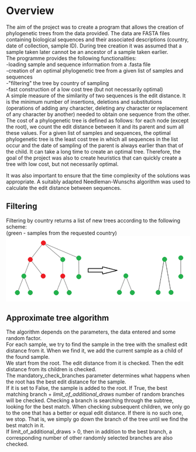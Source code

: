 # Overview  
The aim of the project was to create a program that allows the creation of phylogenetic trees from the data provided. The data are FASTA files containing biological sequences and their associated descriptions (country, date of collection, sample ID). During tree creation it was assumed that a sample taken later cannot be an ancestor of a sample taken earlier.  
The programme provides the following functionalities:  
-loading sample and sequence information from a .fasta file  
-creation of an optimal phylogenetic tree from a given list of samples and sequences  
-"filtering" the tree by country of sampling  
-fast construction of a low cost tree (but not necessarily optimal)  
A simple measure of the similarity of two sequences is the edit distance. It is the minimum number of insertions, deletions and substitutions (operations of adding any character, deleting any character or replacement of any character by another) needed to obtain one sequence from the other.  
The cost of a phylogenetic tree is defined as follows: for each node (except the root), we count the edit distance between it and its parent and sum all these values. For a given list of samples and sequences, the optimal phylogenetic tree is the least cost tree in which all sequences in the list occur and the date of sampling of the parent is always earlier than that of the child. It can take a long time to create an optimal tree. Therefore, the goal of the project was also to create heuristics that can quickly create a tree with low cost, but not necessarily optimal.  

It was also important to ensure that the time complexity of the solutions was appropriate. A suitably adapted Needleman-Wunschs algorithm was used to calculate the edit distance between sequences.  
## Filtering
Filtering by country returns a list of new trees according to the following scheme:  
(green - samples from the requested country)  
![](filtering.png)

## Approximate tree algorithm
The algorithm depends on the parameters, the data entered and some random factor.  
For each sample, we try to find the sample in the tree with the smallest edit distance from it. When we find it, we add the current sample as a child of the found sample.  
We start from the root. The edit distance from it is checked. Then the edit distance from its children is checked.  
The mandatory_check_branches parameter determines what happens when the root has the best edit distance for the sample.  
If it is set to False, the sample is added to the root. If True, the best matching branch + *limit_of_additional_draws* number of random branches will be checked.
Checking a branch is searching through the subtree, looking for the best match. When checking subsequent children, we only go to the one that has a better or equal edit distance. If there is no such one, we stop. That is, we simply go down the branch of the tree until we find the best match in it.  
If limit_of_additional_draws > 0, then in addition to the best branch, a corresponding number of other randomly selected branches are also checked.  






